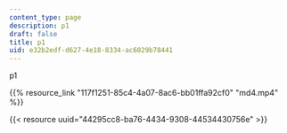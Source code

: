 ```yaml
---
content_type: page
description: p1
draft: false
title: p1
uid: e32b2edf-d627-4e18-8334-ac6029b78441
---
```

p1

{{% resource_link "117f1251-85c4-4a07-8ac6-bb01ffa92cf0" "md4.mp4" %}}

{{< resource uuid="44295cc8-ba76-4434-9308-44534430756e" >}}